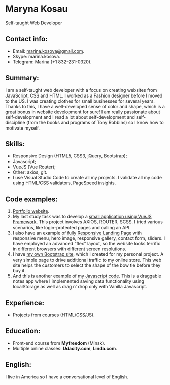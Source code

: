 # Maryna Kosau
Self-taught Web Developer

## Contact info: 
* Email: marina.kosova@gmail.com.
* Skype: marina.kosova.
* Telegram: Marina (+1 832-231-0320).

## Summary:
I am a self-taught web developer with a focus on creating websites from JavaScript, CSS and HTML.
I worked as a Fashion designer before I moved to the US. I was creating clothes for small businesses for several years. 
Thanks to this, I have a well-developed sense of color and shape, which is a great bonus in website development for sure!
I am really passionate about self-development and I read a lot about self-development and self-discipline (from the books and programs of Tony Robbins) so I know how to motivate myself.

## Skills:
* Responsive Design (HTML5, CSS3, jQuery, Bootstrap);
* Javascript;
* VueJS (Vue Router);
* Other: axios, git.
* I use Visual Studio Code to create all my projects. I validate all my code using HTML/CSS validators, PageSpeed insights.

## Code examples:
1. [Portfolio website](https://purple-bush-0f4477c0f.azurestaticapps.net/).
1. My last study task was to develop a [small application using VueJS Framework](https://purple-bush-0f4477c0f.azurestaticapps.net/cats-dogs/). This project involves AXIOS, ROUTER, SCSS. I tried various scenarios, like login-protected pages and calling an API.
1. I also have an example of [fully Responsive Landing Page](https://purple-bush-0f4477c0f.azurestaticapps.net/responsive1/) with responsive menu, hero image, responsive gallery, contact form, sliders. I have employed an advanced "flex" layout, so the website looks terrific in different browsers with different screen resolutions.
1. I have [my own Bootstrap site](https://marinapatterns.com), which I created for my personal project. A very simple page to drive additional traffic to my online store. This web site helps the customers to select the shape of the bow tie before they buy it.
1. And this is another example of [my Javascript code](https://purple-bush-0f4477c0f.azurestaticapps.net/notes/). This is a draggable notes app where I implemented saving data functionality using localStorage as well as drag n’ drop only with Vanilla Javascript.

## Experience:
* Projects from courses (HTML/CSS/JS).

## Education:
* Front-end course from **Myfreedom** (Minsk).
* Multiple online classes: **Udacity.com**, **Linda.com**.

## English:
I live in America so I have a conversational level of English.
